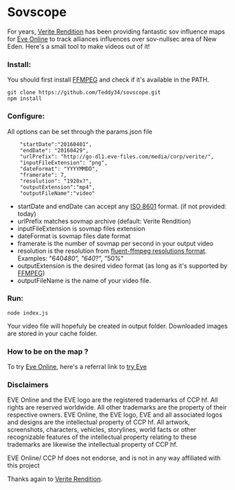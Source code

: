 # Sovscope
For years, [Verite Rendition] has been providing fantastic sov influence maps for [Eve Online] to track alliances influences over sov-nullsec area of New Eden.
Here's a small tool to make videos out of it!
### Install:

You should first install [FFMPEG] and check if it's available in the PATH.

```
git clone https://github.com/Teddy34/sovscope.git
npm install
```

### Configure:
All options can be set through the params.json file
```
  	"startDate":"20160401",
    "endDate": "20160429",
    "urlPrefix": "http://go-dl1.eve-files.com/media/corp/verite/",
    "inputFileExtension": "png",
    "dateFormat": "YYYYMMDD",
    "framerate": 7,
    "resolution": "1920x?",
    "outputExtension":"mp4",  
    "outputFileName":"video"
```
* startDate and endDate can accept any [ISO 8601] format. (if not provided: today)
* urlPrefix matches sovmap archive (default: Verite Rendition)
* inputFileExtension is sovmap files extension
* dateFormat is sovmap files date format 
* framerate is the number of sovmap per second in your output video
* resolution is the resolution from [fluent-ffmpeg resolutions format]. Examples: "640*480", "640*?", "50%"
* outputExtension is the desired video format (as long as it's supported by [FFMPEG])
* outputFileName is the name of your video file.

### Run:
```
node index.js
```

Your video file will hopefuly be created in output folder.
Downloaded images are stored in your cache folder.

### How to be on the map ?

To try [Eve Online], here's a referral link to [try Eve]

### Disclaimers

EVE Online and the EVE logo are the registered trademarks of CCP hf. All rights are reserved worldwide. All other trademarks are the property of their respective owners. EVE Online, the EVE logo, EVE and all associated logos and designs are the intellectual property of CCP hf. All artwork, screenshots, characters, vehicles, storylines, world facts or other recognizable features of the intellectual property relating to these trademarks are likewise the intellectual property of CCP hf.

EVE Online/ CCP hf does not endorse, and is not in any way affiliated with this project

Thanks again to [Verite Rendition].

[ISO 8601]: <http://en.wikipedia.org/wiki/ISO_8601>
[FFMPEG]: <https://ffmpeg.zeranoe.com/builds/>
[Verite Rendition]: <sov.space>
[fluent-ffmpeg resolutions format]: <https://github.com/fluent-ffmpeg/node-fluent-ffmpeg#video-frame-size-options>
[Eve Online]: https://www.eveonline.com/
[try Eve]: http://secure.eveonline.com/trial/?invc=30c46ce9-891f-44a8-8558-28cc8d204efe&action=buddy